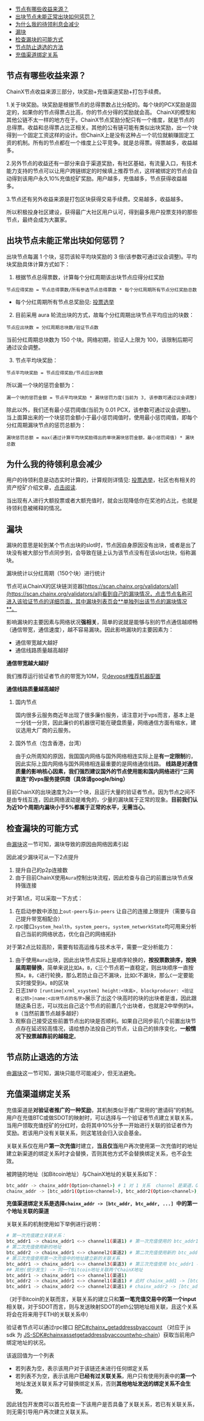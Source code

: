 <!-- TOC GFM -->

* [节点有哪些收益来源？](#节点有哪些收益来源)
* [出块节点未能正常出块如何惩罚？](#出块节点未能正常出块如何惩罚)
* [为什么我的待领利息会减少](#为什么我的待领利息会减少)
* [漏块](#漏块)
* [检查漏块的可能方式](#检查漏块的可能方式)
* [节点防止退选的方法](#节点防止退选的方法)
* [充值渠道绑定关系](#充值渠道绑定关系)

<!-- /TOC -->

## 节点有哪些收益来源？

ChainX节点收益来源三部分，块奖励+充值渠道奖励+打包手续费。

1.关于块奖励。块奖励是根据节点的总得票数占比分配的。每个块的PCX奖励是固定的，如果你的节点得票占比高，你的节点分得的奖励就会高。
ChainX的模型和其他公链不太一样的地方在于。ChainX节点奖励分配只有一个维度，就是节点的总得票。收益和总得票占比正相关。其他的公有链可能有类似出块奖励，出一个块得到一个固定工资这样的设计。但ChainX上是没有这种占一个坑位就躺赚固定工资的机制。所有的节点都在一个维度上公平竞争。就是总得票。得票越多，收益越多。

2.另外节点的收益还有一部分来自于渠道奖励，有社区基础，有流量入口，有技术能力支持的节点可以让用户跨链绑定的时候填上推荐节点，这样被绑定的节点会自动得到该用户永久10%充值挖矿奖励。用户越多，充值越多，节点获得收益越多。

3.节点还有另外收益来源是打包区块获得交易手续费。交易越多，收益越多。

所以积极投身社区建设，获得最广大社区用户认可，得到最多用户投票支持的那些节点，最终会成为大赢家。

## 出块节点未能正常出块如何惩罚？

出块节点每漏 1 个块，惩罚该轮平均块奖励的 3 倍(该参数可通过议会调整)。平均块奖励具体计算方式如下：

1. 根据节点总得票数，计算每个分红周期该出块节点应得分红奖励

```
节点应得奖励 = 节点总得票数/所有参选节点总得票数 * 每个分红周期所有节点分红奖励总数
```

- 每个分红周期所有节点总奖励见: [投票选举](https://github.com/chainx-org/ChainX/wiki/%E6%8A%95%E7%A5%A8%E9%80%89%E4%B8%BE#%E6%89%80%E6%9C%89%E8%8A%82%E7%82%B9%E5%A5%96%E5%8A%B1)

2. 目前采用 aura 轮流出块的方式，故每个分红周期出块节点平均应出的块数：

```
节点应出块数 = 分红周期总块数/验证节点数
```

当前分红周期总块数为 150 个块。网络初期，验证人上限为 100，该限制后期可通过议会调整。

3. 节点平均块奖励：

```
节点平均块奖励 = 节点应得奖励/节点应出块数
```

所以漏一个块的惩罚金额为：

```
漏一个块的惩罚金额 = 节点平均块奖励 * 漏块惩罚力度(当前为 3, 该参数可通过议会调整)
```

除此以外，我们还有最小惩罚阈值(当前为 0.01 PCX，该参数可通过议会调整)。当上面算出来的一个块惩罚金额小于最小惩罚阈值时，使用最小惩罚阈值，即每个分红周期漏块节点的惩罚总额为：

```
漏块惩罚总额 = max(通过计算平均块奖励得出的单块漏块惩罚金额，最小惩罚阈值) * 漏块总数
```

## 为什么我的待领利息会减少

用户的待领利息是动态实时计算的，计算规则详情见: [投票选举](https://github.com/chainx-org/ChainX/wiki/%E6%8A%95%E7%A5%A8%E9%80%89%E4%B8%BE#%E5%9F%BA%E6%9C%AC%E6%A6%82%E5%BF%B5)，社区也有相关的资产挖矿介绍文章，[点击阅读](https://mp.weixin.qq.com/s/fAkOqonEhitqbbY2xjY5yw).

当出现有人进行大额投票或者大额充值时，就会出现降低你在奖池的占比，也就是待领利息被稀释的情况。

## 漏块

漏块的意思是轮到某个节点出块的slot时，节点因自身原因没有出块，或者是出了块没有被大部分节点同步到，会导致在链上认为该节点没有在该slot出块，俗称漏块。

漏块统计以分红周期（150个块）进行统计

节点可从ChainX的区块链浏览器[https://scan.chainx.org/validators/all](https://scan.chainx.org/validators/all)看到自己的漏块情况，点击节点名称可进入该验证节点的详细页面，其中漏块列表页会**单独列出该节点的漏块情况**。

影响漏块的主要因素与网络状况**强相关**，简单的说就是能够与别的节点通信越顺畅（通信带宽，通信速度），越不容易漏块。因此影响漏块的主要因素为：

- 通信带宽越大越好
- 通信线路质量越高越好

**通信带宽越大越好**

我们推荐运行验证者节点的带宽为10M，见[devops#推荐机器配置](devops#推荐机器配置)

**通信线路质量越高越好**

1. 国内节点

   国内很多云服务商近年出现了很多廉价服务，请注意对于vps而言，基本上是一分钱一分货，因此廉价的机器很可能在硬盘质量，网络通信方面有缩水，建议选用大厂商的云服务。

2. 国外节点（包含香港，台湾）

   由于众所周知的原因，我国国内网络与国外网络相连实际上是**有一定限制**的，因此实际上国内网络与国外网络相连最重要的是网络通信线路。  **线路是对通信质量的影响核心因素，我们强烈建议国外的节点使用能和国内网络进行“三网直连”的vps服务提供商（具体请google/bing）**

目前ChainX的出块速度为2s一个块，且运行大量的验证者节点。因为节点之间不是由专线互连，因此网络波动是难免的，少量的漏块属于正常的现象。**目前我们认为近10个周期内漏块小于5%都属于正常的水平，无需当心**。

## 检查漏块的可能方式

由[漏块](漏块)这一节可知，漏块导致的原因由网络因素引起

因此减少漏块可从一下2点提升

1. 提升自己的p2p连接数
2. 由于目前ChainX使用`Aura`控制出块流程，因此检查与自己的前置出块节点保持强连接

对于第1点，可以采取一下方式：

1. 在启动参数中添加上`out-peers`与`in-peers` 让自己的连接上限提升（需要与自己提升带宽相配合）
2. rpc接口`system_health`，`system_peers`，`system_networkState`均可用来分析自己当前的网络状态，优化自己的网络拓扑

对于第2点比较高阶，需要有较高运维与技术水平，需要一定分析能力：

1. 由于使用`Aura`出块，因此出块节点实际上是顺序轮换的，**按投票数排序，按换届周期替换**，简单来说比如`A`，`B`，`C`三个节点若一直稳定，则出块顺序一直按照`A`，`B`，`C`进行轮换，那么若防止自己不漏块，比如`C`不漏块，那么`C`一定要能实时接受到`A`，`B`的区块
2. 日志`INFO [runtime|xrml_xsystem] height:<块高>, blockproducer: <验证者公钥>|name:<出块节点的名字>`展示了出这个块高时的块的出块者是谁，因此跟随这条日志，可以找出自己这个节点的前置几个出块者，也就是2中举例的`A`，`B`（当然前置节点越多越好）
3. 观察自己接受这些前置节点出的块是否顺利。如果自己同步前几个前置出块节点存在延迟较高情况，请给想办法投自己的节点，让自己的排序变化，**一般情况下投票越靠前的越稳定**。

## 节点防止退选的方法

由[漏块](漏块)这一节可知，漏块只能尽可能减少，但无法避免。

## 充值渠道绑定关系

充值渠道是**对验证者推广的一种奖励**，其机制类似于推广常用的“邀请码”的机制。用户在充值BTC或做SDOT的映射时，可以选择与一个验证者节点建立关联关系，当用户领取充值挖矿的分红时，会将其中10%分予一开始进行关联的验证者作为奖励。若该用户没有关联关系，则这笔钱会归入议会基金。

关联关系仅在用户**第一次充值**时建立，**当且仅当**用户再次使用第一次充值时的地址建立新渠道的绑定关系时才会替换，否则其他方式不会替换绑定关系，也不会生效。

被跨链的地址（如Bitcoin地址）与ChainX地址的关联关系如下：

```bash
btc_addr -> chainx_addr(Option<channel>) # 1 对 1 关系  channel 是渠道，Option是可选的意思
chainx_addr -> [btc_addr1(Option<channel>), btc_addr2(Option<channel>), ...] # 1 对 n 关系，按照绑定(充值)顺序排序，也就是说第一个btc_addr1是用户的第一个充值地址
```

**充值渠道绑定关系是选择`chainx_addr -> [btc_addr, btc_addr, ...] `中的第一个地址关联的渠道**

  关联关系的机制使用如下举例进行说明：

```bash
# 第一次充值建立关联关系：
btc_addr1 -> chainx_addr1 <-> channel1(渠道1) # 第一次充值使用的 btc_addr1 与 channel1 建立了关联关系
# 第二次充值使用新的地址
btc_addr2 -> chainx_addr1 <-> channel2(渠道2) # 第二次充值使用新的 btc_addr2 与 channel2 建立关联关系，但是这个关联 **不会生效**
# 第三次充值使用第一次充值中的地址建立新的关联关系
btc_addr1 -> chainx_addr1 <-> channel3(渠道3) # 第三次充值使用 btc_addr1 与 channel3 建立新的关联关系，这个关联关系替换了第一次充值建立的关联关系，后续用户再次领取粉红时，使用channel3发放验证者的推广奖励
## 其他(很少发生) -> 同一个Bitcoin地址关联两个ChainX地址
btc_addr1 -> chainx_addr1 <-> channel1(渠道1)
btc_addr2 -> chainx_addr1 <-> channel1(渠道1) # 此时 chainx_add1 -> [btc_addr1, btc_addr2]
btc_addr1 -> chainx_addr2 <-> channel2(渠道1) # chainx_addr2 -> [btc_add1], 此时 btc_add1 和 chainx_add1 的绑定关系被解除 变为 chainx_add1 -> [btc_addr2] (若 chainx_add1 只映射了 一个地址，那么此时 chainx_add1的关系关系被清除 )
```

（对于Bitcoin的关联而言，关联关系的建立只和**第一笔充值交易中的第一个input**相关联，对于SDOT而言，则与发送映射SDOT的eth公钥地址相关联，且这个关系将会在将来用于ETH的关联关系中）

验证者节点可以通过rpc接口 [RPC#chainx_getaddressbyaccount](RPC#chainx_getaddressbyaccount) （对应于 js sdk 为 [JS-SDK#chainxassetgetaddressbyaccountwho-chain](JS-SDK#chainxassetgetaddressbyaccountwho-chain)）获取当前用户绑定地址的状况。

该返回值为一个列表

- 若列表为空，表示该用户对于该链还未进行任何绑定关系
- 若列表不为空，表示该用户**已经有过关联关系**，用户只有使用列表中的**第一个**地址发送关联关系才可替换绑定关系，否则**其他地址发送的绑定关系不会生效**。

因此钱包开发商可以首先检查一下该用户是否具备了关联关系，若已有关联关系，则无需引导用户再次建立关联关系。